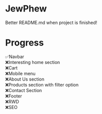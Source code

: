 # JewPhew
Better README.md when project is finished!

# Progress
✅Navbar
<br>
❌Interesting home section
<br>
❌Cart
<br>
❌Mobile menu
<br>
❌About Us section
<br>
❌Products section with filter option
<br>
❌Contact Section
<br>
❌Footer
<br>
❌RWD
<br>
❌SEO